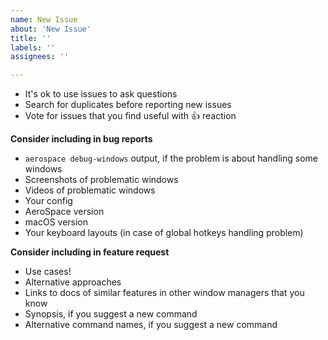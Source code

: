 ```yaml
---
name: New Issue
about: 'New Issue'
title: ''
labels: ''
assignees: ''

---
```


- It's ok to use issues to ask questions
- Search for duplicates before reporting new issues
- Vote for issues that you find useful with 👍 reaction

**Consider including in bug reports**
- `aerospace debug-windows` output, if the problem is about handling some windows
- Screenshots of problematic windows
- Videos of problematic windows
- Your config
- AeroSpace version
- macOS version
- Your keyboard layouts (in case of global hotkeys handling problem)

**Consider including in feature request**
- Use cases!
- Alternative approaches
- Links to docs of similar features in other window managers that you know
- Synopsis, if you suggest a new command
- Alternative command names, if you suggest a new command
